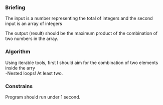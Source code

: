 ### Briefing

The input is a number representing the total of integers and the second input is an array of integers <br/>

The output (result) should be the maximum product of the combination of two numbers in the array.

### Algorithm

Using iterable tools, first I should aim for the combination of two elements inside the arry <br/>
-Nested loops! At least two.

### Constrains

Program should run under 1 second.
